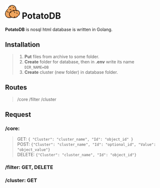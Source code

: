 # [<img src="potato.png" width="48"/>](potato.png) PotatoDB
**PotatoDB** is nosql html database is written in Golang.
## Installation
> 1. **Put** files from archive to some folder.
> 2. **Create** folder for database, then in **.env** write its name `DIR_NAME=DB`
> 3. **Create** cluster (new folder) in database folder.

## Routes
> /core
> /filter
> /cluster

## Request
### **/core**:
> GET: `{
>   "Cluster": "cluster_name",
>   "Id": "object_id"
>  }`<br>
> POST: `{"Cluster": "cluster_name", "Id": "optional_id", "Value": "object_value"}`<br>
> DELETE: `{"Cluster": "cluster_name", "Id": "object_id"}`
### **/filter**: GET, DELETE
### **/cluster**: GET
